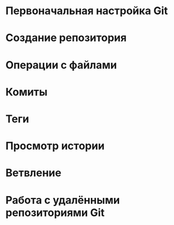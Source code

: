 # Первоначальная настройка Git
# Создание репозитория
# Операции с файлами
# Комиты
# Теги
# Просмотр истории
# Ветвление
# Работа с удалёнными репозиториями Git
